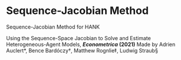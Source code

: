 # Sequence-Jacobian Method
Sequence-Jacobian Method for HANK

Using the Sequence-Space Jacobian to Solve and Estimate Heterogeneous-Agent Models, **_Econometrica_ (2021)**
Made by Adrien Auclert*, Bence Bardóczy†, Matthew Rognlie‡, Ludwig Straub§
